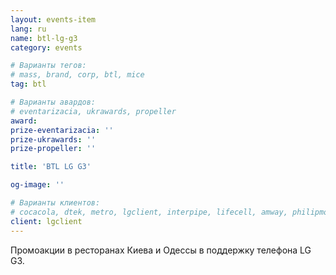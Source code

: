 ```yaml
---
layout: events-item
lang: ru
name: btl-lg-g3
category: events

# Варианты тегов:
# mass, brand, corp, btl, mice
tag: btl

# Варианты авардов:
# eventarizacia, ukrawards, propeller
award: 
prize-eventarizacia: ''
prize-ukrawards: ''
prize-propeller: ''

title: 'BTL LG G3'

og-image: ''

# Варианты клиентов:
# cocacola, dtek, metro, lgclient, interpipe, lifecell, amway, philipmorris, olymp, maristela, udp, top, zefir, unicef, wog, sebbank, niko, nemiroff, maxim, velykakyshenia, marieclaire, chervonenkoracing, burn, altis, mts, prime, seppala, lifeclient, pekingduck,
client: lgclient
---
```


Промоакции в ресторанах Киева и Одессы в поддержку телефона LG G3.
